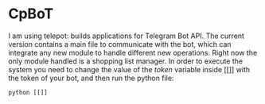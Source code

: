 # CpBoT
I am using telepot: builds applications for Telegram Bot API. The current version contains a main file to communicate with the bot, 
which can integrate any new module to handle different new operations. Right now the only module handled is a shopping list manager.
In order to execute the system you need to change the value of the *token* variable inside [[]] with the token of your bot, and then run the python file:

```python [[]]```
